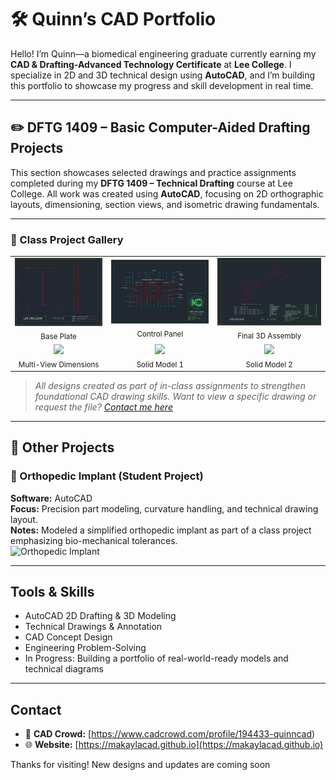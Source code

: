 # 🛠️ Quinn’s CAD Portfolio

Hello! I’m Quinn—a biomedical engineering graduate currently earning my **CAD & Drafting-Advanced Technology Certificate** at **Lee College**. I specialize in 2D and 3D technical design using **AutoCAD**, and I’m building this portfolio to showcase my progress and skill development in real time.

---

## ✏️ DFTG 1409 – Basic Computer-Aided Drafting Projects

This section showcases selected drawings and practice assignments completed during my **DFTG 1409 – Technical Drafting** course at Lee College. All work was created using **AutoCAD**, focusing on 2D orthographic layouts, dimensioning, section views, and isometric drawing fundamentals.

---

### 📸 Class Project Gallery

<table>
  <tr>
    <td align="center">
      <img src="./images/Base-Plate.png" width="300"/><br/>
      <sub>Base Plate</sub>
    </td>
    <td align="center">
      <img src="./images/Control-Panel.png" width="400"/><br/>
      <sub>Control Panel</sub>
    </td>
    <td align="center">
      <img src="./images/Final-3D-Assembly.png" width="400"/><br/>
      <sub>Final 3D Assembly</sub>
    </td>
  </tr>
  <tr>
    <td align="center">
      <img src="./images/Multi-View-Dimensions.png" width="300"/><br/>
      <sub>Multi-View Dimensions</sub>
    </td>
    <td align="center">
      <img src="./images/dftg-1409/Solid-Model-1.png" width="300"/><br/>
      <sub>Solid Model 1</sub>
    </td>
    <td align="center">
      <img src="./images/dftg-1409/Solid-Model-2.png" width="200"/><br/>
      <sub>Solid Model 2</sub>
    </td>
  </tr>
</table>


> *All designs created as part of in-class assignments to strengthen foundational CAD drawing skills.*
> *Want to view a specific drawing or request the file? [Contact me here](mailto:your.email@example.com)*  

---

## 📂 Other Projects

### 📐 Orthopedic Implant (Student Project)
**Software:** AutoCAD  
**Focus:** Precision part modeling, curvature handling, and technical drawing layout.  
**Notes:** Modeled a simplified orthopedic implant as part of a class project emphasizing bio-mechanical tolerances.  
![Orthopedic Implant](./images/orthopedic-implant.png)

---

## Tools & Skills
- AutoCAD 2D Drafting & 3D Modeling  
- Technical Drawings & Annotation  
- CAD Concept Design  
- Engineering Problem-Solving  
- In Progress: Building a portfolio of real-world-ready models and technical diagrams  

---

## Contact  
- 🧩 **CAD Crowd:** [https://www.cadcrowd.com/profile/194433-quinncad)
- 🌐 **Website:** [https://makaylacad.github.io](https://makaylacad.github.io)

Thanks for visiting! New designs and updates are coming soon 
